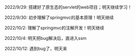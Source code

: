 2022/9/29:
     搭建好了原生态的servlet的web项目；明天继续学习！

2022/9/30:
初步理解了springmvc的基本原理！明天继续

2022/10/2:
理解了springmvc的注解开发！明天继续

2022/10/4:
明天把bug解决后，直进入ssm


2022/10/12:
遇到bug了，明天来